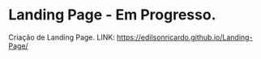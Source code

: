 # Landing Page - Em Progresso.
 Criação de Landing Page. 
LINK: https://edilsonricardo.github.io/Landing-Page/
